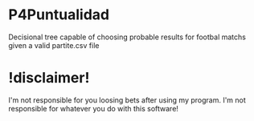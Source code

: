 # P4Puntualidad
Decisional tree capable of choosing probable results for footbal matchs given a valid partite.csv file

# !disclaimer!
I'm not responsible for you loosing bets after using my program.
I'm not responsible for whatever you do with this software!

